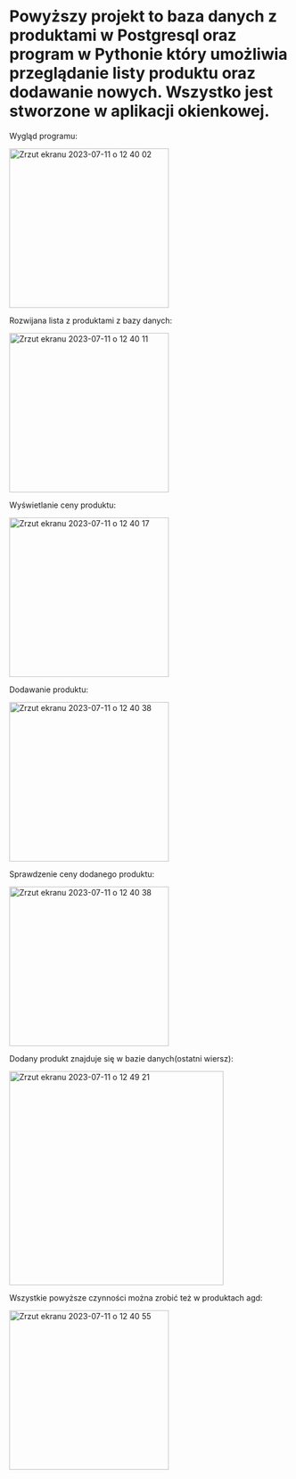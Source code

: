 # Powyższy projekt to baza danych z produktami w Postgresql oraz program w Pythonie który umożliwia przeglądanie listy produktu oraz dodawanie nowych. Wszystko jest stworzone w aplikacji okienkowej.

Wygląd programu:

<img width="286" alt="Zrzut ekranu 2023-07-11 o 12 40 02" src="https://github.com/Kacperowsky14/Sklep_internetowy/assets/93926070/dd230dc1-b101-4645-9a28-7bc49afda5e2">

Rozwijana lista z produktami z bazy danych:

<img width="286" alt="Zrzut ekranu 2023-07-11 o 12 40 11" src="https://github.com/Kacperowsky14/Sklep_internetowy/assets/93926070/f0ffcf85-fc85-4796-921a-8efb61a07285">

Wyświetlanie ceny produktu:

<img width="286" alt="Zrzut ekranu 2023-07-11 o 12 40 17" src="https://github.com/Kacperowsky14/Sklep_internetowy/assets/93926070/6d5a6865-0497-4b24-a245-becae58fb233">

Dodawanie produktu:

<img width="286" alt="Zrzut ekranu 2023-07-11 o 12 40 38" src="https://github.com/Kacperowsky14/Sklep_internetowy/assets/93926070/52703f14-2092-4ba1-888e-de34f0561e98">

Sprawdzenie ceny dodanego produktu:

<img width="286" alt="Zrzut ekranu 2023-07-11 o 12 40 38" src="https://github.com/Kacperowsky14/Sklep_internetowy/assets/93926070/49175b91-23d1-410f-903f-3ffb7dc4aec4">

Dodany produkt znajduje się w bazie danych(ostatni wiersz):

<img width="384" alt="Zrzut ekranu 2023-07-11 o 12 49 21" src="https://github.com/Kacperowsky14/Sklep_internetowy/assets/93926070/91f463f7-0f9d-4126-850f-c900f6b8c26b">

Wszystkie powyższe czynności można zrobić też w produktach agd:

<img width="286" alt="Zrzut ekranu 2023-07-11 o 12 40 55" src="https://github.com/Kacperowsky14/Sklep_internetowy/assets/93926070/81e6a75e-deba-4f56-8594-6a3a2b412fbb">

